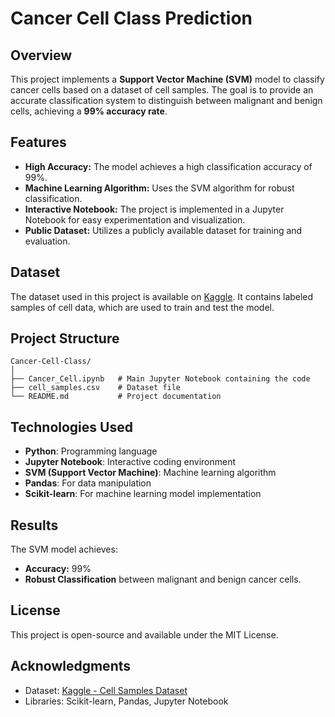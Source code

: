# Cancer Cell Class Prediction

## Overview  
This project implements a **Support Vector Machine (SVM)** model to classify cancer cells based on a dataset of cell samples. The goal is to provide an accurate classification system to distinguish between malignant and benign cells, achieving a **99% accuracy rate**.

## Features  
- **High Accuracy:** The model achieves a high classification accuracy of 99%.  
- **Machine Learning Algorithm:** Uses the SVM algorithm for robust classification.  
- **Interactive Notebook:** The project is implemented in a Jupyter Notebook for easy experimentation and visualization.  
- **Public Dataset:** Utilizes a publicly available dataset for training and evaluation.  

## Dataset  
The dataset used in this project is available on [Kaggle](https://www.kaggle.com/datasets/sam1o1/cell-samplescsv). It contains labeled samples of cell data, which are used to train and test the model.
  
## Project Structure  
```
Cancer-Cell-Class/  
│  
├── Cancer_Cell.ipynb   # Main Jupyter Notebook containing the code  
├── cell_samples.csv    # Dataset file  
└── README.md           # Project documentation 
```  

## Technologies Used  
- **Python**: Programming language  
- **Jupyter Notebook**: Interactive coding environment  
- **SVM (Support Vector Machine)**: Machine learning algorithm  
- **Pandas**: For data manipulation  
- **Scikit-learn**: For machine learning model implementation  

## Results  
The SVM model achieves:  
- **Accuracy:** 99%  
- **Robust Classification** between malignant and benign cancer cells.  

## License  
This project is open-source and available under the MIT License.  

## Acknowledgments  
- Dataset: [Kaggle - Cell Samples Dataset](https://www.kaggle.com/datasets/sam1o1/cell-samplescsv)  
- Libraries: Scikit-learn, Pandas, Jupyter Notebook
